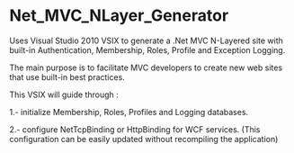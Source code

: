 Net_MVC_NLayer_Generator
========================

Uses Visual Studio 2010 VSIX to generate a .Net MVC N-Layered site with built-in Authentication, Membership, Roles, Profile and Exception Logging.

The main purpose is to facilitate MVC developers to create new web sites that use built-in best practices. 

This VSIX will guide through : 

1.- initialize Membership, Roles, Profiles and Logging databases. 

2.- configure NetTcpBinding or HttpBinding for WCF services. (This configuration can be easily updated without recompiling the application)



